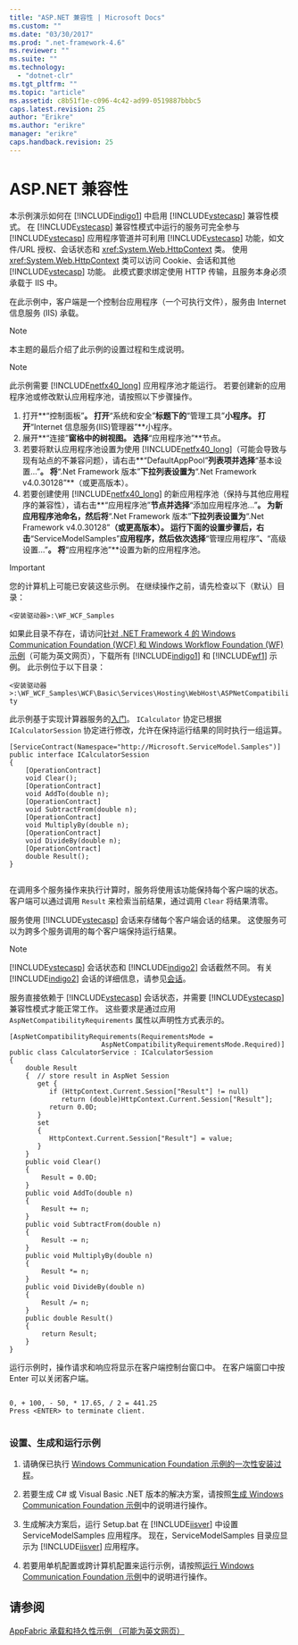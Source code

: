```yaml
---
title: "ASP.NET 兼容性 | Microsoft Docs"
ms.custom: ""
ms.date: "03/30/2017"
ms.prod: ".net-framework-4.6"
ms.reviewer: ""
ms.suite: ""
ms.technology: 
  - "dotnet-clr"
ms.tgt_pltfrm: ""
ms.topic: "article"
ms.assetid: c8b51f1e-c096-4c42-ad99-0519887bbbc5
caps.latest.revision: 25
author: "Erikre"
ms.author: "erikre"
manager: "erikre"
caps.handback.revision: 25
---
```

# ASP.NET 兼容性
本示例演示如何在 [!INCLUDE[indigo1](../../../../includes/indigo1-md.md)] 中启用 [!INCLUDE[vstecasp](../../../../includes/vstecasp-md.md)] 兼容性模式。  在 [!INCLUDE[vstecasp](../../../../includes/vstecasp-md.md)] 兼容性模式中运行的服务可完全参与 [!INCLUDE[vstecasp](../../../../includes/vstecasp-md.md)] 应用程序管道并可利用 [!INCLUDE[vstecasp](../../../../includes/vstecasp-md.md)] 功能，如文件\/URL 授权、会话状态和 <xref:System.Web.HttpContext> 类。  使用 <xref:System.Web.HttpContext> 类可以访问 Cookie、会话和其他 [!INCLUDE[vstecasp](../../../../includes/vstecasp-md.md)] 功能。  此模式要求绑定使用 HTTP 传输，且服务本身必须承载于 IIS 中。  
  
 在此示例中，客户端是一个控制台应用程序（一个可执行文件），服务由 Internet 信息服务 \(IIS\) 承载。  
  
> [!NOTE]
>  本主题的最后介绍了此示例的设置过程和生成说明。  
  
> [!NOTE]
>  此示例需要 [!INCLUDE[netfx40_long](../../../../includes/netfx40-long-md.md)] 应用程序池才能运行。  若要创建新的应用程序池或修改默认应用程序池，请按照以下步骤操作。  
>   
>  1.  打开**“控制面板”**。  打开**“系统和安全”**标题下的**“管理工具”**小程序。  打开**“Internet 信息服务\(IIS\)管理器”**小程序。  
> 2.  展开**“连接”**窗格中的树视图。  选择**“应用程序池”**节点。  
> 3.  若要将默认应用程序池设置为使用 [!INCLUDE[netfx40_long](../../../../includes/netfx40-long-md.md)]（可能会导致与现有站点的不兼容问题），请右击**“DefaultAppPool”**列表项并选择**“基本设置…”**。  将**“.Net Framework 版本”**下拉列表设置为**“.Net Framework v4.0.30128”**（或更高版本）。  
> 4.  若要创建使用 [!INCLUDE[netfx40_long](../../../../includes/netfx40-long-md.md)] 的新应用程序池（保持与其他应用程序的兼容性），请右击**“应用程序池”**节点并选择**“添加应用程序池…”**。  为新应用程序池命名，然后将**“.Net Framework 版本”**下拉列表设置为**“.Net Framework v4.0.30128”**（或更高版本）。  运行下面的设置步骤后，右击**“ServiceModelSamples”**应用程序，然后依次选择**“管理应用程序”**、**“高级设置…”**。  将**“应用程序池”**设置为新的应用程序池。  
  
> [!IMPORTANT]
>  您的计算机上可能已安装这些示例。  在继续操作之前，请先检查以下（默认）目录：  
>   
>  `<安装驱动器>:\WF_WCF_Samples`  
>   
>  如果此目录不存在，请访问[针对 .NET Framework 4 的 Windows Communication Foundation \(WCF\) 和 Windows Workflow Foundation \(WF\) 示例](http://go.microsoft.com/fwlink/?LinkId=150780)（可能为英文网页），下载所有 [!INCLUDE[indigo1](../../../../includes/indigo1-md.md)] 和 [!INCLUDE[wf1](../../../../includes/wf1-md.md)] 示例。  此示例位于以下目录：  
>   
>  `<安装驱动器>:\WF_WCF_Samples\WCF\Basic\Services\Hosting\WebHost\ASPNetCompatibility`  
  
 此示例基于实现计算器服务的[入门](../../../../docs/framework/wcf/samples/getting-started-sample.md)。  `ICalculator` 协定已根据 `ICalculatorSession` 协定进行修改，允许在保持运行结果的同时执行一组运算。  
  
```  
[ServiceContract(Namespace="http://Microsoft.ServiceModel.Samples")]  
public interface ICalculatorSession  
{  
    [OperationContract]  
    void Clear();  
    [OperationContract]  
    void AddTo(double n);  
    [OperationContract]  
    void SubtractFrom(double n);  
    [OperationContract]  
    void MultiplyBy(double n);  
    [OperationContract]  
    void DivideBy(double n);  
    [OperationContract]  
    double Result();  
}  
  
```  
  
 在调用多个服务操作来执行计算时，服务将使用该功能保持每个客户端的状态。  客户端可以通过调用 `Result` 来检索当前结果，通过调用 `Clear` 将结果清零。  
  
 服务使用 [!INCLUDE[vstecasp](../../../../includes/vstecasp-md.md)] 会话来存储每个客户端会话的结果。  这使服务可以为跨多个服务调用的每个客户端保持运行结果。  
  
> [!NOTE]
>  [!INCLUDE[vstecasp](../../../../includes/vstecasp-md.md)] 会话状态和 [!INCLUDE[indigo2](../../../../includes/indigo2-md.md)] 会话截然不同。  有关 [!INCLUDE[indigo2](../../../../includes/indigo2-md.md)] 会话的详细信息，请参见[会话](../../../../docs/framework/wcf/samples/session.md)。  
  
 服务直接依赖于 [!INCLUDE[vstecasp](../../../../includes/vstecasp-md.md)] 会话状态，并需要 [!INCLUDE[vstecasp](../../../../includes/vstecasp-md.md)] 兼容性模式才能正常工作。  这些要求是通过应用 `AspNetCompatibilityRequirements` 属性以声明性方式表示的。  
  
```  
[AspNetCompatibilityRequirements(RequirementsMode =  
                       AspNetCompatibilityRequirementsMode.Required)]  
public class CalculatorService : ICalculatorSession  
{  
    double Result  
    {  // store result in AspNet Session  
       get {  
          if (HttpContext.Current.Session["Result"] != null)  
             return (double)HttpContext.Current.Session["Result"];  
          return 0.0D;  
       }  
       set  
       {  
          HttpContext.Current.Session["Result"] = value;  
       }  
    }  
    public void Clear()  
    {  
        Result = 0.0D;  
    }  
    public void AddTo(double n)  
    {  
        Result += n;  
    }  
    public void SubtractFrom(double n)  
    {  
        Result -= n;  
    }  
    public void MultiplyBy(double n)  
    {  
        Result *= n;  
    }  
    public void DivideBy(double n)  
    {  
        Result /= n;  
    }  
    public double Result()  
    {  
        return Result;  
    }  
}  
```  
  
 运行示例时，操作请求和响应将显示在客户端控制台窗口中。  在客户端窗口中按 Enter 可以关闭客户端。  
  
```  
  
0, + 100, - 50, * 17.65, / 2 = 441.25  
Press <ENTER> to terminate client.  
  
```  
  
### 设置、生成和运行示例  
  
1.  请确保已执行 [Windows Communication Foundation 示例的一次性安装过程](../../../../docs/framework/wcf/samples/one-time-setup-procedure-for-the-wcf-samples.md)。  
  
2.  若要生成 C\# 或 Visual Basic .NET 版本的解决方案，请按照[生成 Windows Communication Foundation 示例](../../../../docs/framework/wcf/samples/building-the-samples.md)中的说明进行操作。  
  
3.  生成解决方案后，运行 Setup.bat 在 [!INCLUDE[iisver](../../../../includes/iisver-md.md)] 中设置 ServiceModelSamples 应用程序。  现在，ServiceModelSamples 目录应显示为 [!INCLUDE[iisver](../../../../includes/iisver-md.md)] 应用程序。  
  
4.  若要用单机配置或跨计算机配置来运行示例，请按照[运行 Windows Communication Foundation 示例](../../../../docs/framework/wcf/samples/running-the-samples.md)中的说明进行操作。  
  
## 请参阅  
 [AppFabric 承载和持久性示例 （可能为英文网页）](http://go.microsoft.com/fwlink/?LinkId=193961)